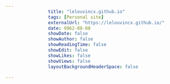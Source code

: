---
                title: "lelouvincx.github.io"
                tags: [Personal site]
                externalUrl: "https://lelouvincx.github.io/"
                date: 9962-08-08
                showDate: false
                showAuthor: false
                showReadingTime: false
                showEdit: false
                showLikes: false
                showViews: false
                layoutBackgroundHeaderSpace: false
                ---
